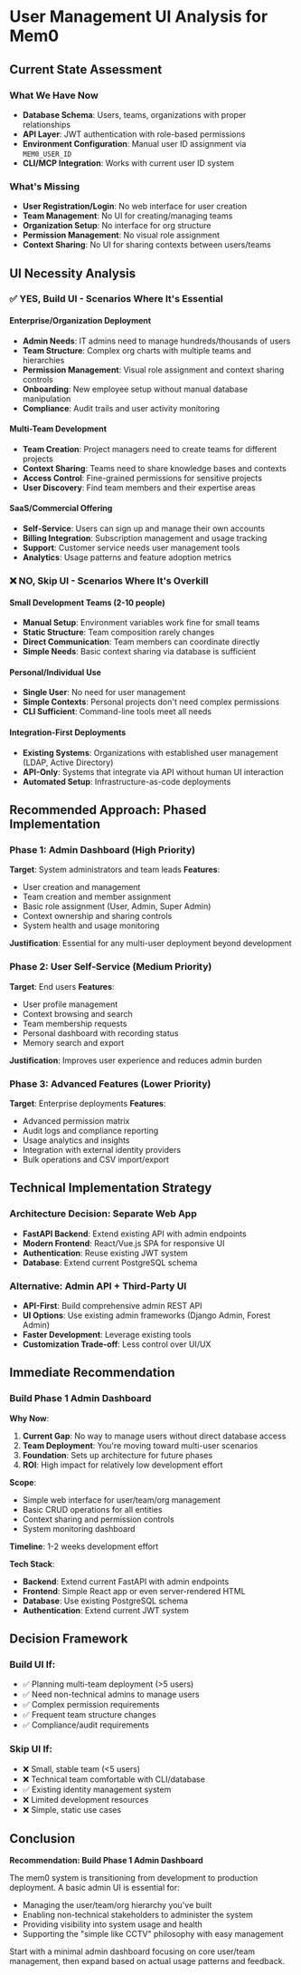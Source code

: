 # User Management UI Analysis for Mem0

## Current State Assessment

### What We Have Now
- **Database Schema**: Users, teams, organizations with proper relationships
- **API Layer**: JWT authentication with role-based permissions
- **Environment Configuration**: Manual user ID assignment via `MEM0_USER_ID`
- **CLI/MCP Integration**: Works with current user ID system

### What's Missing
- **User Registration/Login**: No web interface for user creation
- **Team Management**: No UI for creating/managing teams
- **Organization Setup**: No interface for org structure
- **Permission Management**: No visual role assignment
- **Context Sharing**: No UI for sharing contexts between users/teams

## UI Necessity Analysis

### ✅ **YES, Build UI** - Scenarios Where It's Essential

#### Enterprise/Organization Deployment
- **Admin Needs**: IT admins need to manage hundreds/thousands of users
- **Team Structure**: Complex org charts with multiple teams and hierarchies
- **Permission Management**: Visual role assignment and context sharing controls
- **Onboarding**: New employee setup without manual database manipulation
- **Compliance**: Audit trails and user activity monitoring

#### Multi-Team Development
- **Team Creation**: Project managers need to create teams for different projects
- **Context Sharing**: Teams need to share knowledge bases and contexts
- **Access Control**: Fine-grained permissions for sensitive projects
- **User Discovery**: Find team members and their expertise areas

#### SaaS/Commercial Offering
- **Self-Service**: Users can sign up and manage their own accounts
- **Billing Integration**: Subscription management and usage tracking
- **Support**: Customer service needs user management tools
- **Analytics**: Usage patterns and feature adoption metrics

### ❌ **NO, Skip UI** - Scenarios Where It's Overkill

#### Small Development Teams (2-10 people)
- **Manual Setup**: Environment variables work fine for small teams
- **Static Structure**: Team composition rarely changes
- **Direct Communication**: Team members can coordinate directly
- **Simple Needs**: Basic context sharing via database is sufficient

#### Personal/Individual Use
- **Single User**: No need for user management
- **Simple Contexts**: Personal projects don't need complex permissions
- **CLI Sufficient**: Command-line tools meet all needs

#### Integration-First Deployments
- **Existing Systems**: Organizations with established user management (LDAP, Active Directory)
- **API-Only**: Systems that integrate via API without human UI interaction
- **Automated Setup**: Infrastructure-as-code deployments

## Recommended Approach: **Phased Implementation**

### Phase 1: **Admin Dashboard** (High Priority)
**Target**: System administrators and team leads
**Features**:
- User creation and management
- Team creation and member assignment
- Basic role assignment (User, Admin, Super Admin)
- Context ownership and sharing controls
- System health and usage monitoring

**Justification**: Essential for any multi-user deployment beyond development

### Phase 2: **User Self-Service** (Medium Priority)
**Target**: End users
**Features**:
- User profile management
- Context browsing and search
- Team membership requests
- Personal dashboard with recording status
- Memory search and export

**Justification**: Improves user experience and reduces admin burden

### Phase 3: **Advanced Features** (Lower Priority)
**Target**: Enterprise deployments
**Features**:
- Advanced permission matrix
- Audit logs and compliance reporting
- Usage analytics and insights
- Integration with external identity providers
- Bulk operations and CSV import/export

## Technical Implementation Strategy

### Architecture Decision: **Separate Web App**
- **FastAPI Backend**: Extend existing API with admin endpoints
- **Modern Frontend**: React/Vue.js SPA for responsive UI
- **Authentication**: Reuse existing JWT system
- **Database**: Extend current PostgreSQL schema

### Alternative: **Admin API + Third-Party UI**
- **API-First**: Build comprehensive admin REST API
- **UI Options**: Use existing admin frameworks (Django Admin, Forest Admin)
- **Faster Development**: Leverage existing tools
- **Customization Trade-off**: Less control over UI/UX

## Immediate Recommendation

### **Build Phase 1 Admin Dashboard**

**Why Now**:
1. **Current Gap**: No way to manage users without direct database access
2. **Team Deployment**: You're moving toward multi-user scenarios
3. **Foundation**: Sets up architecture for future phases
4. **ROI**: High impact for relatively low development effort

**Scope**:
- Simple web interface for user/team/org management
- Basic CRUD operations for all entities
- Context sharing and permission controls
- System monitoring dashboard

**Timeline**: 1-2 weeks development effort

**Tech Stack**:
- **Backend**: Extend current FastAPI with admin endpoints
- **Frontend**: Simple React app or even server-rendered HTML
- **Database**: Use existing PostgreSQL schema
- **Authentication**: Extend current JWT system

## Decision Framework

### Build UI If:
- ✅ Planning multi-team deployment (>5 users)
- ✅ Need non-technical admins to manage users
- ✅ Complex permission requirements
- ✅ Frequent team structure changes
- ✅ Compliance/audit requirements

### Skip UI If:
- ❌ Small, stable team (<5 users)
- ❌ Technical team comfortable with CLI/database
- ✅ Existing identity management system
- ❌ Limited development resources
- ❌ Simple, static use cases

## Conclusion

**Recommendation: Build Phase 1 Admin Dashboard**

The mem0 system is transitioning from development to production deployment. A basic admin UI is essential for:
- Managing the user/team/org hierarchy you've built
- Enabling non-technical stakeholders to administer the system
- Providing visibility into system usage and health
- Supporting the "simple like CCTV" philosophy with easy management

Start with a minimal admin dashboard focusing on core user/team management, then expand based on actual usage patterns and feedback.
